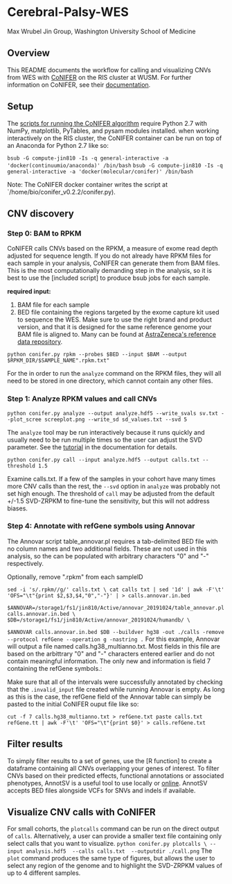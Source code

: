 # Cerebral-Palsy-WES
Max Wrubel
Jin Group, Washington University School of Medicine

## Overview
This README documents the workflow for calling and visualizing CNVs from WES with [CoNIFER](https://github.com/nkrumm/CoNIFER) on the RIS cluster at WUSM. For further information on CoNIFER, see their [documentation](http://conifer.sourceforge.net/).
## Setup
The [scripts for running the CoNIFER algorithm](https://github.com/nkrumm/CoNIFER) require Python 2.7 with NumPy, matplotlib, PyTables, and pysam modules installed. when working interactively on the RIS cluster, the CoNIFER container can be run on top of an Anaconda for Python 2.7 like so:

`bsub -G compute-jin810 -Is -q general-interactive -a 'docker(continuumio/anaconda)' /bin/bash` 
`bsub -G compute-jin810 -Is -q general-interactive -a 'docker(molecular/conifer)' /bin/bash`

Note: The CoNIFER docker container writes the script at `/home/bio/conifer_v0.2.2/conifer.py).

## CNV discovery
### Step 0: BAM to RPKM

CoNIFER calls CNVs based on the RPKM, a measure of exome read depth adjusted for sequence length. If you do not already have RPKM files for each sample in your analysis, CoNIFER can generate them from BAM files. This is the most computationally demanding step in the analysis, so it is best to use the [included script] to produce bsub jobs for each sample.

**required input:**
  1. BAM file for each sample
  2. BED file containing the regions targeted by the exome capture kit used to sequence the WES. Make sure to use the right brand and product version, and that it is designed for the same reference genome your BAM file is aligned to. Many can be found at [AstraZeneca's reference data repository](https://github.com/AstraZeneca-NGS/reference_data). 


`python conifer.py rpkm --probes $BED --input $BAM --output $RPKM_DIR/$SAMPLE_NAME".rpkm.txt" `

For the in order to run the `analyze` command on the RPKM files, they will all need to be stored in one directory, which cannot contain any other files.

### Step 1: Analyze RPKM values and call CNVs

`python conifer.py analyze --output analyze.hdf5 --write_svals sv.txt --plot_scree screeplot.png --write_sd sd_values.txt --svd 5`

The `analyze` tool may be run interactively because it runs quickly and usually need to be run multiple times so the user can adjust the SVD parameter. See the [tutorial](http://conifer.sourceforge.net/tutorial.html) in the documentation for details.

`python conifer.py call --input analyze.hdf5 --output calls.txt --threshold 1.5`

Examine calls.txt. If a few of the samples in your cohort have many times more CNV calls than the rest, the `--svd` option in `analyze` was probably not set high enough. The threshold of `call` may be adjusted from the default +/-1.5 SVD-ZRPKM to fine-tune the sensitivity, but this will not address biases. 

### Step 4: Annotate with refGene symbols using Annovar
The Annovar script table_annovar.pl requires a tab-delimited BED file with no column names and two additional fields. These are not used in this analysis, so the can be populated with arbitrary characters "0" and "-" respectively.

Optionally, remove ".rpkm" from each sampleID

`sed -i 's/.rpkm//g/' calls.txt \
cat calls txt | sed '1d' | awk -F'\t' 'OFS="\t"{print $2,$3,$4,"0","-"}' | > calls.annovar.in.bed`

`$ANNOVAR=/storage1/fs1/jin810/Active/annovar_20191024/table_annovar.pl calls.annovar.in.bed \
$DB=/storage1/fs1/jin810/Active/annovar_20191024/humandb/ \`

`$ANNOVAR calls.annovar.in.bed $DB --buildver hg38 -out ./calls -remove --protocol refGene --operation g -nastring .`
For this example, Annovar will output a file named calls.hg38_multianno.txt. Most fields in this file are based on the arbittrary "0" and "-" characters entered earlier and do not contain meaningful information. The only new and information is field 7 containing the refGene symbols.:

Make sure that all of the intervals were successfully annotated by checking that the `.invalid_input` file created while running Annovar is empty. As long as this is the case, the refGene field of the Annovar table can simply be pasted to the initial CoNIFER ouput file like so:

`cut -f 7 calls.hg38_multianno.txt > refGene.txt
paste calls.txt refGene.tt | awk -F'\t' 'OFS="\t"{print $0}' > calls.refGene.txt`

## Filter results
To simply filter results to a set of genes, use the [R function] to create a dataframe containing all CNVs overlapping your genes of interest. To filter CNVs based on their predicted effects, functional annotations or associated phenotypes, AnnotSV is a useful tool to use locally or [online](https://www.lbgi.fr/AnnotSV/runjob). AnnotSV accepts BED files alongside VCFs for SNVs and indels if available.

## Visualize CNV calls with CoNIFER

For small cohorts, the `plotcalls` command can be run on the direct output of `calls`. Alternatively, a user can provide a smaller text file containing only select calls that you want to visualize.
`
python conifer.py plotcalls \
  	--input analysis.hdf5 
  	--calls calls.txt 
  	--outputdir ./call.png
`
The `plot` command produces the same type of figures, but allows the user to select any region of the genome and to highlight the SVD-ZRPKM values of up to 4 different samples. 
